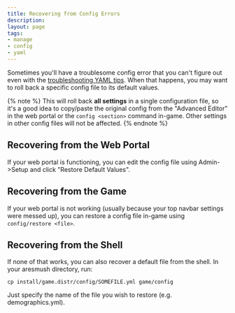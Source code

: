 ```yaml
---
title: Recovering from Config Errors
description:
layout: page
tags: 
- manage
- config
- yaml
---
```


Sometimes you'll have a troublesome config error that you can't figure out even with the [troubleshooting YAML tips](/tutorials/code/troubleshooting-yaml.html).  When that happens, you may want to roll back a specific config file to its default values.

{% note %} 
This will roll back **all settings** in a single configuration file, so it's a good idea to copy/paste the original config from the "Advanced Editor" in the web portal or the `config <section>` command in-game.  Other settings in other config files will not be affected.
{% endnote %}

## Recovering from the Web Portal

If your web portal is functioning, you can edit the config file using Admin->Setup and click "Restore Default Values".

## Recovering from the Game

If your web portal is not working (usually because your top navbar settings were messed up), you can restore a config file in-game using `config/restore <file>`.
  
## Recovering from the Shell

If none of that works, you can also recover a default file from the shell.  In your aresmush directory, run:

    cp install/game.distr/config/SOMEFILE.yml game/config

Just specify the name of the file you wish to restore (e.g. demographics.yml).

